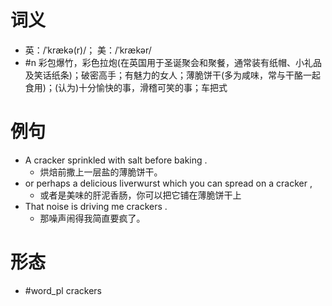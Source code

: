 # 词义
- 英：/ˈkrækə(r)/； 美：/ˈkrækər/
- #n 彩包爆竹，彩色拉炮(在英国用于圣诞聚会和聚餐，通常装有纸帽、小礼品及笑话纸条)；破密高手；有魅力的女人；薄脆饼干(多为咸味，常与干酪一起食用)；(认为)十分愉快的事，滑稽可笑的事；车把式
# 例句
- A cracker sprinkled with salt before baking .
	- 烘焙前撒上一层盐的薄脆饼干。
- or perhaps a delicious liverwurst which you can spread on a cracker ,
	- 或者是美味的肝泥香肠，你可以把它铺在薄脆饼干上
- That noise is driving me crackers .
	- 那噪声闹得我简直要疯了。
# 形态
- #word_pl crackers
